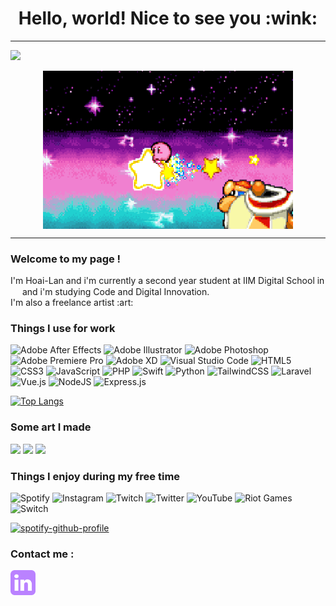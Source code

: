 <h1 align="center">Hello, world! Nice to see you :wink:</h1>

------

![](https://komarev.com/ghpvc/?username=KishiniCHL&color=A97ECA&style=flat-square)

<p align="center">
  <img align="center" alt="Coding" width="400" src="img/163803.gif">
</p>

------

<h3>Welcome to my page !</h3>
<p>I'm Hoai-Lan and i'm currently a second year student at IIM Digital School in <img src="https://camo.githubusercontent.com/810c0059ec880d3bf22c12f8ecd24d39ae1c9ee5d294cd397e6f414738d9cdd8/68747470733a2f2f63646e2d69636f6e732d706e672e666c617469636f6e2e636f6d2f3531322f3139372f3139373536302e706e67" height="15" width="15"/> and i'm studying Code and Digital Innovation.<br> I'm also a freelance artist :art: </p>

<h3>Things I use for work</h3>

![Adobe After Effects](https://img.shields.io/badge/Adobe%20After%20Effects-9999FF.svg?style=for-the-badge&logo=Adobe%20After%20Effects&logoColor=white)
![Adobe Illustrator](https://img.shields.io/badge/adobe%20illustrator-%23FF9A00.svg?style=for-the-badge&logo=adobe%20illustrator&logoColor=white)
![Adobe Photoshop](https://img.shields.io/badge/adobe%20photoshop-%2331A8FF.svg?style=for-the-badge&logo=adobe%20photoshop&logoColor=white)
![Adobe Premiere Pro](https://img.shields.io/badge/Adobe%20Premiere%20Pro-9999FF.svg?style=for-the-badge&logo=Adobe%20Premiere%20Pro&logoColor=white)
![Adobe XD](https://img.shields.io/badge/Adobe%20XD-470137?style=for-the-badge&logo=Adobe%20XD&logoColor=#FF61F6)
![Visual Studio Code](https://img.shields.io/badge/Visual%20Studio%20Code-0078d7.svg?style=for-the-badge&logo=visual-studio-code&logoColor=white)
![HTML5](https://img.shields.io/badge/html5-%23E34F26.svg?style=for-the-badge&logo=html5&logoColor=white)
![CSS3](https://img.shields.io/badge/css3-%231572B6.svg?style=for-the-badge&logo=css3&logoColor=white)
![JavaScript](https://img.shields.io/badge/javascript-%23323330.svg?style=for-the-badge&logo=javascript&logoColor=%23F7DF1E)
![PHP](https://img.shields.io/badge/php-%23777BB4.svg?style=for-the-badge&logo=php&logoColor=white)
![Swift](https://img.shields.io/badge/swift-F54A2A?style=for-the-badge&logo=swift&logoColor=white)
![Python](https://img.shields.io/badge/python-3670A0?style=for-the-badge&logo=python&logoColor=ffdd54)
![TailwindCSS](https://img.shields.io/badge/tailwindcss-%2338B2AC.svg?style=for-the-badge&logo=tailwind-css&logoColor=white)
![Laravel](https://img.shields.io/badge/laravel-%23FF2D20.svg?style=for-the-badge&logo=laravel&logoColor=white)
![Vue.js](https://img.shields.io/badge/vuejs-%2335495e.svg?style=for-the-badge&logo=vuedotjs&logoColor=%234FC08D)
![NodeJS](https://img.shields.io/badge/node.js-6DA55F?style=for-the-badge&logo=node.js&logoColor=white)
![Express.js](https://img.shields.io/badge/express.js-%23404d59.svg?style=for-the-badge&logo=express&logoColor=%2361DAFB)


[![Top Langs](https://github-readme-stats.vercel.app/api/top-langs/?username=KishiniCHL&show_icons=true&theme=material-palenight)](https://github.com/anuraghazra/github-readme-stats)


<h3>Some art I made</h3>
<p>
<img src="https://pbs.twimg.com/media/FS1Pr7NWUAM6aWB?format=jpg&name=medium" width="200" />
<img src="https://pbs.twimg.com/media/FKdyS1kXoAI3I8d?format=png&name=small" width="240" />
<img src="https://pbs.twimg.com/media/FIrPkDJX0AMy6E4?format=jpg&name=small" width="221" />
</p>


<h3>Things I enjoy during my free time</h3>

![Spotify](https://img.shields.io/badge/Spotify-1ED760?style=for-the-badge&logo=spotify&logoColor=white)
![Instagram](https://img.shields.io/badge/Instagram-%23E4405F.svg?style=for-the-badge&logo=Instagram&logoColor=white)
![Twitch](https://img.shields.io/badge/Twitch-%239146FF.svg?style=for-the-badge&logo=Twitch&logoColor=white)
![Twitter](https://img.shields.io/badge/Twitter-%231DA1F2.svg?style=for-the-badge&logo=Twitter&logoColor=white)
![YouTube](https://img.shields.io/badge/YouTube-%23FF0000.svg?style=for-the-badge&logo=YouTube&logoColor=white)
![Riot Games](https://img.shields.io/badge/riotgames-D32936.svg?style=for-the-badge&logo=riotgames&logoColor=white)
![Switch](https://img.shields.io/badge/Switch-E60012?style=for-the-badge&logo=nintendo-switch&logoColor=white)



[![spotify-github-profile](https://spotify-github-profile.vercel.app/api/view?uid=kishini&cover_image=true&theme=novatorem&bar_color=53b14f&bar_color_cover=false)](https://spotify-github-profile.vercel.app/api/view?uid=kishini&redirect=true)


<h3 align="left">Contact me :</h3>
<p align="left">
  <a href="https://www.linkedin.com/in/hoai-lan-dinh-vu-17a98823b/" target="blank"><img align="center" src="img/linkdin.png" alt="" height="40" width="40" /></a>
</p>


